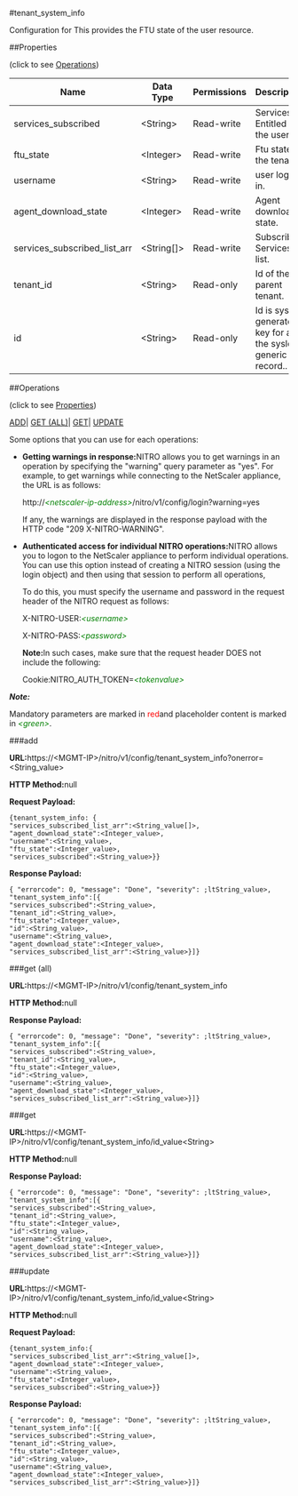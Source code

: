 #tenant_system_info

Configuration for This provides the FTU state of the user resource.


##Properties 
<span>(click to see [Operations](#opera))</span>


<table><thead><tr><th>Name</th><th>Data Type</th><th>Permissions</th><th>Description</th></tr></thead><tbody><tr><td>services_subscribed</td><td>&lt;String></td><td>Read-write</td><td>Services Entitled By the user.</td></tr><tr><td>ftu_state</td><td>&lt;Integer></td><td>Read-write</td><td>Ftu state of the tenant.</td></tr><tr><td>username</td><td>&lt;String></td><td>Read-write</td><td>user logged in.</td></tr><tr><td>agent_download_state</td><td>&lt;Integer></td><td>Read-write</td><td>Agent download state.</td></tr><tr><td>services_subscribed_list_arr</td><td>&lt;String[]></td><td>Read-write</td><td>Subscribed Services list.</td></tr><tr><td>tenant_id</td><td>&lt;String></td><td>Read-only</td><td>Id of the parent tenant.</td></tr><tr><td>id</td><td>&lt;String></td><td>Read-only</td><td>Id is system generated key for all the syslog generic record..</td></tr></tbody></table>
##Operations 
<span>(click to see [Properties](#prope))</span>


[ADD]()| [GET (ALL)](#get-)| [GET]()| [UPDATE](#u)


Some options that you can use for each operations:
<ul><li><p><b>Getting warnings in response:</b>NITRO allows you to get warnings in an operation by specifying the "warning" query parameter as "yes". For example, to get warnings while connecting to the NetScaler appliance, the URL is as follows:</p><p>http://<span style="color:green;font-style:italic;">&lt;netscaler-ip-address&gt;</span>/nitro/v1/config/login?warning=yes</p><p>If any, the warnings are displayed in the response payload with the HTTP code "209 X-NITRO-WARNING".</p></li><li><p><b>Authenticated access for individual NITRO operations:</b>NITRO allows you to logon to the NetScaler appliance to perform individual operations. You can use this option instead of creating a NITRO session (using the login object) and then using that session to perform all operations,</p><p>To do this, you must specify the username and password in the request header of the NITRO request as follows:</p><p>X-NITRO-USER:<span style="color:green;font-style:italic;">&lt;username&gt;</span></p><p>X-NITRO-PASS:<span style="color:green;font-style:italic;">&lt;password&gt;</span></p><p><b>Note:</b>In such cases, make sure that the request header DOES not include the following:</p><p>Cookie:NITRO_AUTH_TOKEN=<span style="color:green;font-style:italic;">&lt;tokenvalue&gt;</span></p></li></ul>



***Note:*** 
Mandatory parameters are marked in <span style="color:#FF0000;">red</span>and placeholder content is marked in <span style="color:green;font-style:italic">&lt;green&gt;</span>.

###add



<b>URL:</b>https://&lt;MGMT-IP&gt;/nitro/v1/config/tenant_system_info?onerror=&lt;String_value&gt;
<b>HTTP Method:</b>null
<b>Request Payload: </b>```{tenant_system_info: {"services_subscribed_list_arr":<String_value[]>,"agent_download_state":<Integer_value>,"username":<String_value>,"ftu_state":<Integer_value>,"services_subscribed":<String_value>}}```
<b>Response Payload: </b>```{ "errorcode": 0, "message": "Done", "severity": ;ltString_value>, "tenant_system_info":[{"services_subscribed":<String_value>,"tenant_id":<String_value>,"ftu_state":<Integer_value>,"id":<String_value>,"username":<String_value>,"agent_download_state":<Integer_value>,"services_subscribed_list_arr":<String_value>}]}```



###get (all)



<b>URL:</b>https://&lt;MGMT-IP&gt;/nitro/v1/config/tenant_system_info
<b>HTTP Method:</b>null
<b>Response Payload: </b>```{ "errorcode": 0, "message": "Done", "severity": ;ltString_value>, "tenant_system_info":[{"services_subscribed":<String_value>,"tenant_id":<String_value>,"ftu_state":<Integer_value>,"id":<String_value>,"username":<String_value>,"agent_download_state":<Integer_value>,"services_subscribed_list_arr":<String_value>}]}```



###get



<b>URL:</b>https://&lt;MGMT-IP&gt;/nitro/v1/config/tenant_system_info/id_value&lt;String&gt;
<b>HTTP Method:</b>null
<b>Response Payload: </b>```{ "errorcode": 0, "message": "Done", "severity": ;ltString_value>, "tenant_system_info":[{"services_subscribed":<String_value>,"tenant_id":<String_value>,"ftu_state":<Integer_value>,"id":<String_value>,"username":<String_value>,"agent_download_state":<Integer_value>,"services_subscribed_list_arr":<String_value>}]}```



###update



<b>URL:</b>https://&lt;MGMT-IP&gt;/nitro/v1/config/tenant_system_info/id_value&lt;String&gt;
<b>HTTP Method:</b>null
<b>Request Payload: </b>```{tenant_system_info:{"services_subscribed_list_arr":<String_value[]>,"agent_download_state":<Integer_value>,"username":<String_value>,"ftu_state":<Integer_value>,"services_subscribed":<String_value>}}```
<b>Response Payload: </b>```{ "errorcode": 0, "message": "Done", "severity": ;ltString_value>, "tenant_system_info":[{"services_subscribed":<String_value>,"tenant_id":<String_value>,"ftu_state":<Integer_value>,"id":<String_value>,"username":<String_value>,"agent_download_state":<Integer_value>,"services_subscribed_list_arr":<String_value>}]}```



